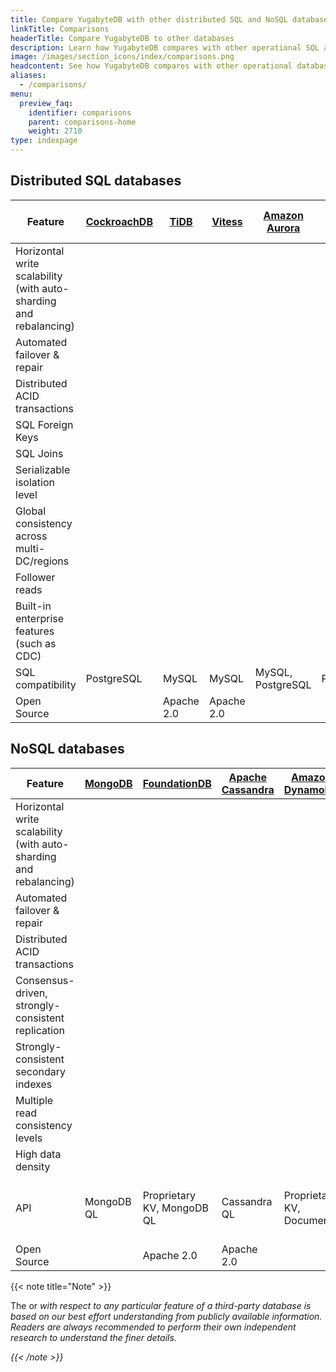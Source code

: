 ```yaml
---
title: Compare YugabyteDB with other distributed SQL and NoSQL databases
linkTitle: Comparisons
headerTitle: Compare YugabyteDB to other databases
description: Learn how YugabyteDB compares with other operational SQL and NoSQL databases.
image: /images/section_icons/index/comparisons.png
headcontent: See how YugabyteDB compares with other operational databases in the distributed SQL and NoSQL categories. For a detailed comparison, click the database name.
aliases:
  - /comparisons/
menu:
  preview_faq:
    identifier: comparisons
    parent: comparisons-home
    weight: 2710
type: indexpage
---
```


## Distributed SQL databases

Feature | [CockroachDB](cockroachdb/) | [TiDB](tidb/) | [Vitess](vitess/) | [Amazon Aurora](amazon-aurora/)  | [Google Cloud Spanner](google-spanner/) | YugabyteDB
--------|-----------------|------------|----------------|----------------|-------------|-----------
Horizontal write scalability (with auto-sharding and rebalancing) | <i class="fa-solid fa-check"></i> | <i class="fa-solid fa-check"></i> | <i class="fa-solid fa-check"></i> | <i class="fa-solid fa-xmark">| <i class="fa-solid fa-check"></i> | <i class="fa-solid fa-check"></i>
Automated failover &amp; repair  | <i class="fa-solid fa-check"></i> | <i class="fa-solid fa-check"></i> | <i class="fa-solid fa-xmark"> | <i class="fa-solid fa-check"> | <i class="fa-solid fa-check"></i> | <i class="fa-solid fa-check"></i>
Distributed ACID transactions  | <i class="fa-solid fa-check"></i> | <i class="fa-solid fa-check"></i> | <i class="fa-solid fa-xmark"> | <i class="fa-solid fa-check"></i> | <i class="fa-solid fa-check"></i> | <i class="fa-solid fa-check"></i>
SQL Foreign Keys | <i class="fa-solid fa-check"></i> | <i class="fa-solid fa-xmark"> | <i class="fa-solid fa-check"></i> |<i class="fa-solid fa-check"></i>| <i class="fa-solid fa-check"></i> | <i class="fa-solid fa-check"></i>
SQL Joins | <i class="fa-solid fa-check"></i> | <i class="fa-solid fa-check"></i> | <i class="fa-solid fa-check"></i> |<i class="fa-solid fa-check"></i>| <i class="fa-solid fa-check"></i> | <i class="fa-solid fa-check"></i>
Serializable isolation level | <i class="fa-solid fa-check"></i> | <i class="fa-solid fa-xmark"> | <i class="fa-solid fa-check"></i> | <i class="fa-solid fa-check"></i> | <i class="fa-solid fa-check"></i> | <i class="fa-solid fa-check"></i>
Global consistency across multi-DC/regions | <i class="fa-solid fa-check"></i> | <i class="fa-solid fa-exclamation"></i>  | <i class="fa-solid fa-xmark"> | <i class="fa-solid fa-xmark"> | <i class="fa-solid fa-check"></i> |<i class="fa-solid fa-check"></i>
Follower reads| <i class="fa-solid fa-check"></i> | <i class="fa-solid fa-check"></i> | <i class="fa-solid fa-check"></i> | <i class="fa-solid fa-check"></i> | <i class="fa-solid fa-xmark"> | <i class="fa-solid fa-check"></i>
Built-in enterprise features (such as CDC) | <i class="fa-solid fa-xmark"> | <i class="fa-solid fa-check"></i> | <i class="fa-solid fa-check"></i> | <i class="fa-solid fa-check"></i> | <i class="fa-solid fa-check"></i> | <i class="fa-solid fa-check"></i>
SQL compatibility | PostgreSQL | MySQL | MySQL | MySQL, PostgreSQL | Proprietary | PostgreSQL
Open Source | <i class="fa-solid fa-xmark"> | Apache 2.0 | Apache 2.0  |  <i class="fa-solid fa-xmark"> | <i class="fa-solid fa-xmark"> | Apache 2.0

## NoSQL databases

Feature  | [MongoDB](mongodb/) | [FoundationDB](foundationdb/) | [Apache Cassandra](cassandra/) |[Amazon DynamoDB](amazon-dynamodb/) | [MS Azure CosmosDB](azure-cosmos/)| YugabyteDB
--------|-----------|-------|--------|-------------|--------------|-----------------
Horizontal write scalability (with auto-sharding and rebalancing)| <i class="fa-solid fa-check"></i> | <i class="fa-solid fa-check"></i> |<i class="fa-solid fa-check"></i>| <i class="fa-solid fa-check"></i> | <i class="fa-solid fa-check"></i> | <i class="fa-solid fa-check"></i>
Automated failover &amp; repair | <i class="fa-solid fa-check"></i> | <i class="fa-solid fa-check"></i> |<i class="fa-solid fa-check"></i>|<i class="fa-solid fa-check"></i> | <i class="fa-solid fa-check"></i> | <i class="fa-solid fa-check"></i>
Distributed ACID transactions  | <i class="fa-solid fa-check"></i> |<i class="fa-solid fa-check"></i> | <i class="fa-solid fa-xmark">| <i class="fa-solid fa-check"></i> | <i class="fa-solid fa-xmark"> | <i class="fa-solid fa-check"></i>
Consensus-driven, strongly-consistent replication  | <i class="fa-solid fa-xmark"> |<i class="fa-solid fa-check"></i> | <i class="fa-solid fa-xmark">| <i class="fa-solid fa-check"></i> | <i class="fa-solid fa-xmark"> | <i class="fa-solid fa-check"></i>
Strongly-consistent secondary indexes  | <i class="fa-solid fa-xmark"> |<i class="fa-solid fa-check"></i> | <i class="fa-solid fa-xmark">| <i class="fa-solid fa-xmark"> | <i class="fa-solid fa-xmark"> | <i class="fa-solid fa-check"></i>
Multiple read consistency levels | <i class="fa-solid fa-check"></i> | <i class="fa-solid fa-check"></i> |<i class="fa-solid fa-check"></i>| <i class="fa-solid fa-check"></i> | <i class="fa-solid fa-check"></i> | <i class="fa-solid fa-check"></i>
High data density| <i class="fa-solid fa-xmark"> | <i class="fa-solid fa-xmark"> |<i class="fa-solid fa-xmark">| <i class="fa-solid fa-xmark"> | <i class="fa-solid fa-xmark"> | <i class="fa-solid fa-check"></i>
API | MongoDB QL | Proprietary KV, MongoDB QL | Cassandra QL | Proprietary KV, Document | Cassandra QL, MongoDB QL | Yugabyte Cloud QL w/ native document modeling
Open Source | <i class="fa-solid fa-xmark"> | Apache 2.0 | Apache 2.0 | <i class="fa-solid fa-xmark"> | <i class="fa-solid fa-xmark"> | Apache 2.0

{{< note title="Note" >}}

The <i class="fa-solid fa-check"></i> or <i class="fa-solid fa-xmark"> with respect to any particular feature of a third-party database is based on our best effort understanding from publicly available information. Readers are always recommended to perform their own independent research to understand the finer details.

{{< /note >}}

